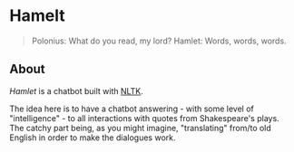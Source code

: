 # Hamelt   

> Polonius: What do you read, my lord?
> Hamlet: Words, words, words.


## About  

_Hamlet_ is a chatbot built with [NLTK](https://www.nltk.org).  

The idea here is to have a chatbot answering - with some level of "intelligence" - to all interactions with quotes from Shakespeare's plays. The catchy part being, as you might imagine, "translating" from/to old English in order to make the dialogues work.  
